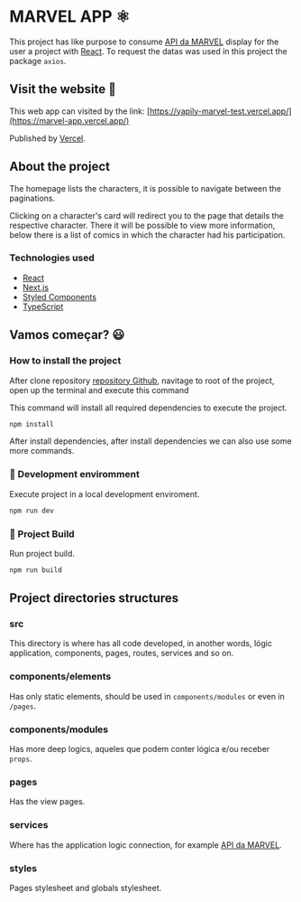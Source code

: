 # MARVEL APP :atom_symbol:
This project has like purpose to consume [API da MARVEL](https://developer.marvel.com/) display for the user a project with [React](https://pt-br.reactjs.org/). To request the datas was used in this project the package ```axios```.

## Visit the website :link:

This web app can visited by the link: [https://yapily-marvel-test.vercel.app/](https://marvel-app.vercel.app/)

Published by [Vercel](https://vercel.com/).

## About the project 

The homepage lists the characters, it is possible to navigate between the paginations.

Clicking on a character's card will redirect you to the page that details the respective character. There it will be possible to view more information, below there is a list of comics in which the character had his participation.

### Technologies used
- [React](https://pt-br.reactjs.org/)
- [Next.js](https://nextjs.org/)
- [Styled Components](https://styled-components.com/)
- [TypeScript](https://www.typescriptlang.org/)


## Vamos começar? :smiley:
### How to install the project

After clone repository [repository Github](https://github.com/rsperlongo/yapily-marvel-test), navitage to root of the project, open up the terminal and execute this command

This command will install all required dependencies to execute the project.
```BASH
npm install 
```

After install dependencies, after install dependencies we can also use some more commands.

### :construction: Development enviromment 
Execute project in a local development enviroment.
```BASH
npm run dev
```

### :wrench: Project Build
Run project build.
```BASH
npm run build
```

## Project directories structures

### src
This directory is where has all code developed, in another words, lógic application, components, pages, routes, services and so on.

### components/elements
Has only static elements, should be used in ```components/modules``` or even in ```/pages```.

### components/modules
Has more deep logics, aqueles que podem conter lógica e/ou receber ```props```.

### pages
Has the view pages.

### services
Where has the application logic connection, for example [API da MARVEL](https://developer.marvel.com/). 

### styles
Pages stylesheet and globals stylesheet.